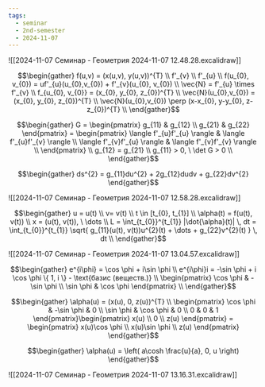 ```yaml
---
tags:
  - seminar
  - 2nd-semester
  - 2024-11-07
---
```


![[2024-11-07 Семинар - Геометрия 2024-11-07 12.48.28.excalidraw]]

$$\begin{gather}
f(u,v) = (x(u,v), y(u,v))^{T} \\
f'_{v} \\
f'_{u} \\
f(u_{0}, v_{0}) = uf'_{u}(u_{0},v_{0}) + f'_{v}(u_{0}, v_{0}) \\
\vec{N} = f'_{u} \times f'_{v} \\
f_{u_{0}, v_{0}} = (x_{0}, y_{0}, z_{0})^{T} \\
\vec{N}(u_{0},v_{0}) = (x_{0}, y_{0}, z_{0})^{T} \\
\vec{N}(u_{0},v_{0}) \perp (x-x_{0}, y-y_{0}, z-z_{0})^{T} \\
\end{gather}$$

$$\begin{gather}
G = \begin{pmatrix}
g_{11} & g_{12} \\
g_{21} & g_{22}
\end{pmatrix} = \begin{pmatrix}
\langle f'_{u}f'_{u} \rangle & \langle f'_{u}f'_{v} \rangle \\
\langle f'_{v}f'_{u} \rangle & \langle f'_{v}f'_{v} \rangle \\
\end{pmatrix} \\
g_{12} = g_{21} \\
g_{11} > 0, \ \det G > 0 \\
\end{gather}$$

$$\begin{gather}
ds^{2} = g_{11}du^{2} + 2g_{12}dudv + g_{22}dv^{2}
\end{gather}$$

![[2024-11-07 Семинар - Геометрия 2024-11-07 12.58.28.excalidraw]]

$$\begin{gather}
u = u(t) \\
v=  v(t) \\
t \in [t_{0}, t_{1}] \\
\alpha(t) = f(u(t), v(t)) \\
x = (u(t), v(t)), \ \dots \\
L = \int_{t_{0}}^{t_{1}} |\dot{\alpha}(t)| \, dt = \int_{t_{0}}^{t_{1}} \sqrt{ g_{11}(u(t), v(t))u^{2}(t) + \dots + g_{22}v^{2}(t) } \, dt \\
\end{gather}$$

![[2024-11-07 Семинар - Геометрия 2024-11-07 13.04.57.excalidraw]]

$$\begin{gather}
e^{i\phi} = \cos \phi + i\sin \phi \\
e^{i\phi}i = -\sin \phi + i \cos \phi
\{ 1, i \} - \text{базис (веществ.)} \\
\begin{pmatrix}
\cos \phi & -\sin \phi \\
\sin \phi & \cos \phi
\end{pmatrix} \\
\end{gather}$$

$$\begin{gather}
\alpha(u) = (x(u), 0, z(u))^{T} \\
\begin{pmatrix}
\cos \phi & -\sin \phi & 0 \\
\sin \phi & \cos \phi & 0 \\
0 & 0 & 1
\end{pmatrix}\begin{pmatrix}
x(u) \\
0 \\
z(u)
\end{pmatrix} = \begin{pmatrix}
x(u)\cos \phi \\
x(u)\sin \phi \\
z(u)
\end{pmatrix}
\end{gather}$$

$$\begin{gather}
\alpha(u) = \left( a\cosh \frac{u}{a}, 0, u \right)
\end{gather}$$

![[2024-11-07 Семинар - Геометрия 2024-11-07 13.16.31.excalidraw]]